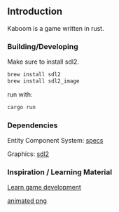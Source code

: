 ## Introduction
Kaboom is a game written in rust.

### Building/Developing
Make sure to install sdl2.
```sh
brew install sdl2
brew install sdl2_image
```
run with:
```sh
cargo run
```

### Dependencies
Entity Component System:
[specs](https://specs.amethyst.rs/)

Graphics:
[sdl2](https://github.com/Rust-SDL2/rust-sdl2)

### Inspiration / Learning Material
[Learn game development](https://sunjay.dev/learn-game-dev/intro.html)

[animated png](http://finalbossblues.com/timefantasy/free-graphics/)

